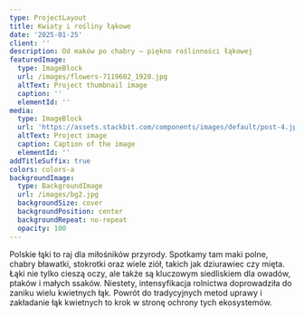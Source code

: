 ```yaml
---
type: ProjectLayout
title: Kwiaty i rośliny łąkowe
date: '2025-01-25'
client: ''
description: Od maków po chabry – piękno roślinności łąkowej
featuredImage:
  type: ImageBlock
  url: /images/flowers-7119602_1920.jpg
  altText: Project thumbnail image
  caption: ''
  elementId: ''
media:
  type: ImageBlock
  url: 'https://assets.stackbit.com/components/images/default/post-4.jpeg'
  altText: Project image
  caption: Caption of the image
  elementId: ''
addTitleSuffix: true
colors: colors-a
backgroundImage:
  type: BackgroundImage
  url: /images/bg2.jpg
  backgroundSize: cover
  backgroundPosition: center
  backgroundRepeat: no-repeat
  opacity: 100
---
```


Polskie łąki to raj dla miłośników przyrody. Spotkamy tam maki polne, chabry bławatki, stokrotki oraz wiele ziół, takich jak dziurawiec czy mięta. Łąki nie tylko cieszą oczy, ale także są kluczowym siedliskiem dla owadów, ptaków i małych ssaków. Niestety, intensyfikacja rolnictwa doprowadziła do zaniku wielu kwietnych łąk. Powrót do tradycyjnych metod uprawy i zakładanie łąk kwietnych to krok w stronę ochrony tych ekosystemów.

